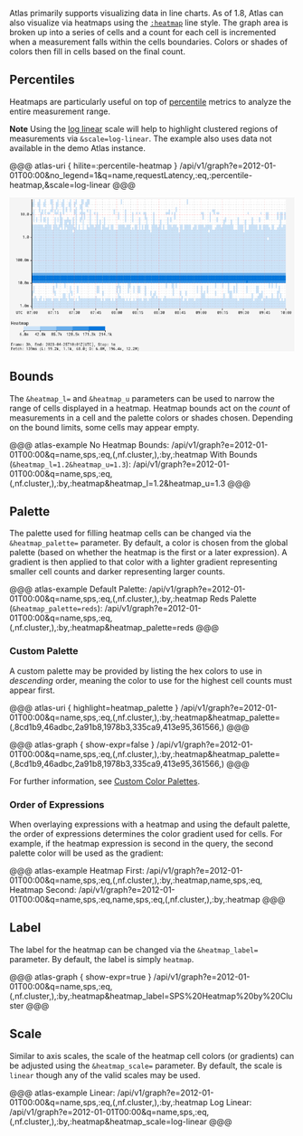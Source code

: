 Atlas primarily supports visualizing data in line charts. As of 1.8, Atlas can also visualize
via heatmaps using the [`:heatmap`](../../api/graph/line-styles.md#heatmap) line style.
The graph area is broken up into a series of cells and a count for each cell is incremented when 
a measurement falls within the cells boundaries. Colors or shades of colors then fill in cells 
based on the final count.

## Percentiles

Heatmaps are particularly useful on top of [percentile](../../spectator/patterns/percentile-timer.md)
metrics to analyze the entire measurement range. 

**Note** Using the [log linear](axis-scale.md#log-linear) scale will help to highlight clustered regions of measurements
via `&scale=log-linear`. The example also uses data not available in the demo Atlas instance.

@@@ atlas-uri { hilite=:percentile-heatmap }
/api/v1/graph?e=2012-01-01T00:00&no_legend=1&q=name,requestLatency,:eq,:percentile-heatmap,&scale=log-linear
@@@

![ptile-heatmap](../../images/heatmap_timer2_log_linear.png)

## Bounds

The `&heatmap_l=` and `&heatmap_u` parameters can be used to narrow the range of cells 
displayed in a heatmap. Heatmap bounds act on the _count_ of measurements in a cell and the
palette colors or shades chosen. Depending on the bound limits, some cells may appear empty.

@@@ atlas-example
No Heatmap Bounds: /api/v1/graph?e=2012-01-01T00:00&q=name,sps,:eq,(,nf.cluster,),:by,:heatmap
With Bounds (`&heatmap_l=1.2&heatmap_u=1.3`): /api/v1/graph?e=2012-01-01T00:00&q=name,sps,:eq,(,nf.cluster,),:by,:heatmap&heatmap_l=1.2&heatmap_u=1.3
@@@

## Palette

The palette used for filling heatmap cells can be changed via the `&heatmap_palette=` parameter.
By default, a color is chosen from the global palette (based on whether the heatmap is the 
first or a later expression). A gradient is then applied to that color with a lighter gradient
representing smaller cell counts and darker representing larger counts.

@@@ atlas-example
Default Palette: /api/v1/graph?e=2012-01-01T00:00&q=name,sps,:eq,(,nf.cluster,),:by,:heatmap
Reds Palette (`&heatmap_palette=reds`): /api/v1/graph?e=2012-01-01T00:00&q=name,sps,:eq,(,nf.cluster,),:by,:heatmap&heatmap_palette=reds
@@@

### Custom Palette

A custom palette may be provided by listing the hex colors to use in _descending_ order,
meaning the color to use for the highest cell counts must appear first.

@@@ atlas-uri { highlight=heatmap_palette }
/api/v1/graph?e=2012-01-01T00:00&q=name,sps,:eq,(,nf.cluster,),:by,:heatmap&heatmap_palette=(,8cd1b9,46adbc,2a91b8,1978b3,335ca9,413e95,361566,)
@@@

@@@ atlas-graph { show-expr=false }
/api/v1/graph?e=2012-01-01T00:00&q=name,sps,:eq,(,nf.cluster,),:by,:heatmap&heatmap_palette=(,8cd1b9,46adbc,2a91b8,1978b3,335ca9,413e95,361566,)
@@@

For further information, see [Custom Color Palettes](color-palettes.md#custom).

### Order of Expressions

When overlaying expressions with a heatmap and using the default palette, the order of 
expressions determines the color gradient used for cells. For example, if the heatmap
expression is second in the query, the second palette color will be used as the gradient:

@@@ atlas-example
Heatmap First: /api/v1/graph?e=2012-01-01T00:00&q=name,sps,:eq,(,nf.cluster,),:by,:heatmap,name,sps,:eq,
Heatmap Second: /api/v1/graph?e=2012-01-01T00:00&q=name,sps,:eq,name,sps,:eq,(,nf.cluster,),:by,:heatmap
@@@

## Label

The label for the heatmap can be changed via the `&heatmap_label=` parameter. By default, the
label is simply `heatmap`.

@@@ atlas-graph { show-expr=true }
/api/v1/graph?e=2012-01-01T00:00&q=name,sps,:eq,(,nf.cluster,),:by,:heatmap&heatmap_label=SPS%20Heatmap%20by%20Cluster
@@@

## Scale

Similar to axis scales, the scale of the heatmap cell colors (or gradients) can be adjusted
using the `&heatmap_scale=` parameter. By default, the scale is `linear` though any of the
valid scales may be used.

@@@ atlas-example
Linear: /api/v1/graph?e=2012-01-01T00:00&q=name,sps,:eq,(,nf.cluster,),:by,:heatmap
Log Linear: /api/v1/graph?e=2012-01-01T00:00&q=name,sps,:eq,(,nf.cluster,),:by,:heatmap&heatmap_scale=log-linear
@@@